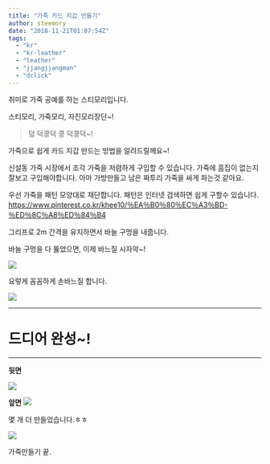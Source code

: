```yaml
---
title: "가죽 카드 지갑 만들기"
author: steemory
date: "2018-11-21T01:07:54Z"
tags:
  - "kr"
  - "kr-leather"
  - "leather"
  - "jjangjjangman"
  - "dclick"
---
```

취미로 가죽 공예를 하는 스티모리입니다. 

스티모리, 가죽모리, 자진모리장단~!

> 덩 덕쿵덕 쿵 덕쿵덕~! 

가죽으로 쉽게 카드 지갑 만드는 방법을 알려드릴께요~!

신설동 가죽 시장에서 조각 가죽을 저렴하게 구입할 수 있습니다. 가죽에 흠집이 없는지 잘보고 구입해야합니다. 아마 가방만들고 남은 짜투리 가죽을 싸게 파는것 같아요.

우선 가죽을 패턴 모양대로 재단합니다. 패턴은 인터넷 검색하면 쉽게 구할수 있습니다.
https://www.pinterest.co.kr/khee10/％EA％B0％80％EC％A3％BD-％ED％8C％A8％ED％84％B4

그리프로 2m 간격을 유지하면서 바늘 구멍을 내줍니다.

바늘 구멍을 다 뚫었으면, 이제 바느질 시자악~! 

![](https://ipfs.busy.org/ipfs/QmUmy4A18aKrtt8mnaANhxY5KhbMkr9XxMz2T63xo2d2eH)

요렇게 꼼꼼하게 손바느질 합니다.

![](https://s3.ap-northeast-2.amazonaws.com/dclick/image/steemory/1542761697559.jpg)

---

# 드디어 완성~! 

---

**뒷면**

![](https://s3.ap-northeast-2.amazonaws.com/dclick/image/steemory/1542761810606.jpg)

**앞면**
![](https://ipfs.busy.org/ipfs/Qme3oCdA4AURghXKBATvZQJ85qA64wMu6m7HysYZUQFZFH)

몇 개 더 만들었습니다.ㅎㅎ

![](https://ipfs.busy.org/ipfs/Qme3QgXBMnfSBkvrLPta1zjcjJUeEr4MkqxGSNNvxP4omF)

가죽만들기 끝.
